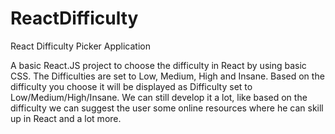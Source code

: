 # ReactDifficulty
React Difficulty Picker Application



A basic React.JS project to choose the difficulty in React by using basic CSS.
The Difficulties are set to Low, Medium, High and Insane.
Based on the difficulty you choose it will be displayed as Difficulty set to Low/Medium/High/Insane.
We can still develop it a lot, like based on the difficulty we can suggest the user some online resources where he can skill up in React and a lot more.
